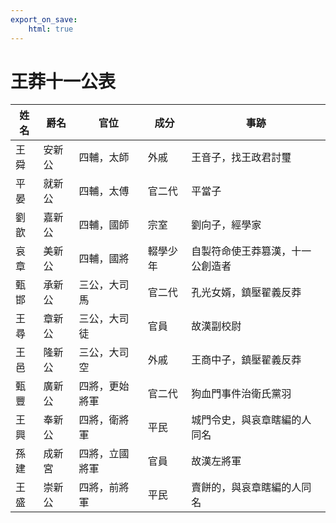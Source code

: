 ```yaml
---
export_on_save:
    html: true
---
```


# 王莽十一公表

姓名|爵名|官位|成分|事跡
--|--|--|--|--
王舜|安新公|四輔，太師|外戚|王音子，找王政君討璽
平晏|就新公|四輔，太傅|官二代|平當子
劉歆|嘉新公|四輔，國師|宗室|劉向子，經學家
哀章|美新公|四輔，國將|輟學少年|自製符命使王莽篡漢，十一公創造者
甄邯|承新公|三公，大司馬|官二代|孔光女婿，鎮壓翟義反莽
王尋|章新公|三公，大司徒|官員|故漢副校尉
王邑|隆新公|三公，大司空|外戚|王商中子，鎮壓翟義反莽
甄豐|廣新公|四將，更始將軍|官二代|狗血門事件治衛氏黨羽
王興|奉新公|四將，衛將軍|平民|城門令史，與哀章瞎編的人同名
孫建|成新宮|四將，立國將軍|官員|故漢左將軍
王盛|崇新公|四將，前將軍|平民|賣餅的，與哀章瞎編的人同名